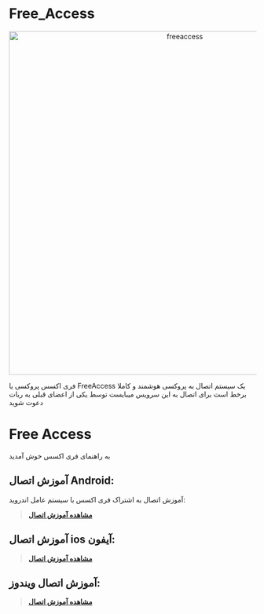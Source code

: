 # Free_Access
<p align="center"><img src="https://github.com/DoTick0/Free_Access/assets/151197265/b1ab9bd2-f556-43eb-962e-cc83beadb435" alt="freeaccess" width="700"/></p>


فری اکسس پروکسی یا FreeAccess یک سیستم اتصال به پروکسی هوشمند و کاملا برخط است
برای اتصال به این سرویس میبایست توسط یکی از اعضای قبلی به ربات دعوت شوید

# Free Access
به راهنمای فری اکسس خوش آمدید


## آموزش اتصال Android:
آموزش اتصال به اشتراک فری اکسس با سیستم عامل اندروید:

> [**مشاهده آموزش اتصال**](https://github.com/DoTick0/Free_Access/android/main.md)

## آموزش اتصال ios آیفون:

> [**مشاهده آموزش اتصال**](https://github.com/DoTick0/Free_Access/ios/main.md)

## آموزش اتصال ویندوز:

> [**مشاهده آموزش اتصال**](https://github.com/DoTick0/Free_Access/windows/main.md)


